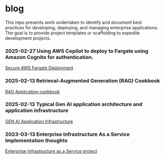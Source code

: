 # blog

This repo presents work undertaken to identify and document best practices for developing, deploying, and managing enterprise applications.  The goal is to provide project templates or scaffolding to expedite development projects.

### 2025-02-27 Using AWS Copilot to deploy to Fargate using Amazon Cognito for authentication. 

[Secure AWS Fargate Deployment](https://github.com/johnlafata/aws-cognito-fargate-copilot)

### 2025-02-13 Retrieval-Augmented Generation (RAG) Cookbook

[RAG Application cookbook](./README-APP-SCAFFOLDING.md)

### 2025-02-13 Typical Gen AI application architecture and application infrastructure

[GEN AI Application Infrastructure](./README-ARCH-INFRA.md)

### 2023-03-13 Enterprise Infrastructure As a Service Implementation thoughts

[Enterprise Infrastructure as a Service project](./doc/devops/DevSecOps-scalableCICD-2023-03-13.md)



